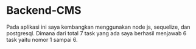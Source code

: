 # Backend-CMS

Pada aplikasi ini saya kembangkan menggunakan node js, sequelize, dan postgresql. Dimana dari total 7 task yang ada saya berhasil menjawab 6 task yaitu nomor 1 sampai 6.
